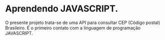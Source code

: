 # Aprendendo JAVASCRIPT.
O presente projeto trata-se de uma API para consultar CEP (Código postal) Brasileiro.
É o primeiro contato com a linguagem de programação JAVASCRIPT.
